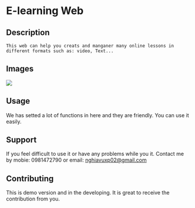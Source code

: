 # E-learning Web
## Description
    This web can help you creats and manganer many online lessons in different formats such as: video, Text... 
## Images
   ![](https://commonmark.org/help/images/favicon.png)
## Usage
  We has setted a lot of functions in here and they are friendly. You can use it easily.
## Support
  If you feel difficult to use it or have any problems while you it. Contact me by mobie: 0981472790 or email:  nghiavuxp02@gmail.com
## Contributing
This is demo version and in the developing. It is great to receive the contribution from you.
    
